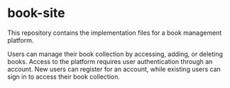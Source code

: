 # book-site
This repository contains the implementation files for a book management platform.

Users can manage their book collection by accessing, adding, or deleting books. Access to the platform requires user authentication through an account. New users can register for an account, while existing users can sign in to access their book collection.
